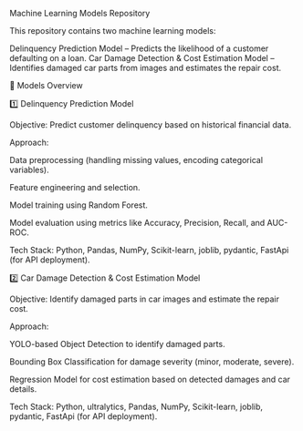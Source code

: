 Machine Learning Models Repository

This repository contains two machine learning models:

Delinquency Prediction Model – Predicts the likelihood of a customer defaulting on a loan.
Car Damage Detection & Cost Estimation Model – Identifies damaged car parts from images and estimates the repair cost.

📌 Models Overview

1️⃣ Delinquency Prediction Model

Objective: Predict customer delinquency based on historical financial data.

Approach:

Data preprocessing (handling missing values, encoding categorical variables).

Feature engineering and selection.

Model training using Random Forest.

Model evaluation using metrics like Accuracy, Precision, Recall, and AUC-ROC.

Tech Stack: Python, Pandas, NumPy, Scikit-learn, joblib, pydantic, FastApi (for API deployment).


2️⃣ Car Damage Detection & Cost Estimation Model

Objective: Identify damaged parts in car images and estimate the repair cost.

Approach:

YOLO-based Object Detection to identify damaged parts.

Bounding Box Classification for damage severity (minor, moderate, severe).

Regression Model for cost estimation based on detected damages and car details.

Tech Stack: Python, ultralytics, Pandas, NumPy, Scikit-learn, joblib, pydantic, FastApi (for API deployment).
